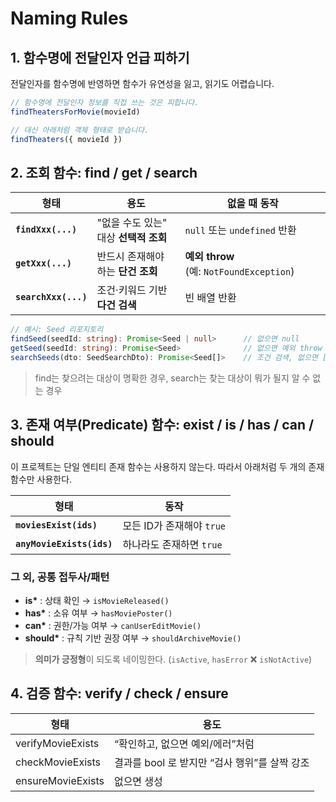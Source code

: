# Naming Rules

## 1. 함수명에 전달인자 언급 피하기

전달인자를 함수명에 반영하면 함수가 유연성을 잃고, 읽기도 어렵습니다.

```ts
// 함수명에 전달인자 정보를 직접 쓰는 것은 피합니다.
findTheatersForMovie(movieId)

// 대신 아래처럼 객체 형태로 받습니다.
findTheaters({ movieId })
```

## 2. 조회 함수: **find / get / search**

| 형태                 | 용도                                  | 없을 때 동작                             |
| -------------------- | ------------------------------------- | ---------------------------------------- |
| **`findXxx(...)`**   | "없을 수도 있는" 대상 **선택적 조회** | `null` 또는 `undefined` 반환             |
| **`getXxx(...)`**    | 반드시 존재해야 하는 **단건 조회**    | **예외 throw** (예: `NotFoundException`) |
| **`searchXxx(...)`** | 조건·키워드 기반 **다건 검색**        | 빈 배열 반환                             |

```ts
// 예시: Seed 리포지토리
findSeed(seedId: string): Promise<Seed | null>      // 없으면 null
getSeed(seedId: string): Promise<Seed>              // 없으면 예외 throw
searchSeeds(dto: SeedSearchDto): Promise<Seed[]>    // 조건 검색, 없으면 []
```

> find는 찾으려는 대상이 명확한 경우, search는 찾는 대상이 뭐가 될지 알 수 없는 경우

## 3. 존재 여부(Predicate) 함수: **exist / is / has / can / should**

이 프로젝트는 단일 엔티티 존재 함수는 사용하지 않는다. 따라서 아래처럼 두 개의 존재 함수만 사용한다.

| 형태                      | 동작                      |
| ------------------------- | ------------------------- |
| **`moviesExist(ids)`**    | 모든 ID가 존재해야 `true` |
| **`anyMovieExists(ids)`** | 하나라도 존재하면 `true`  |

### 그 외, 공통 접두사/패턴

- **is\*** : 상태 확인 → `isMovieReleased()`
- **has\*** : 소유 여부 → `hasMoviePoster()`
- **can\*** : 권한/가능 여부 → `canUserEditMovie()`
- **should\*** : 규칙 기반 권장 여부 → `shouldArchiveMovie()`

> **의미가 긍정형**이 되도록 네이밍한다. (`isActive`, `hasError` ❌ `isNotActive`)

## 4. 검증 함수: **verify / check / ensure**

| 형태              | 용도                                          |
| ----------------- | --------------------------------------------- |
| verifyMovieExists | “확인하고, 없으면 예외/에러”처럼              |
| checkMovieExists  | 결과를 bool 로 받지만 “검사 행위”를 살짝 강조 |
| ensureMovieExists | 없으면 생성                                   |
